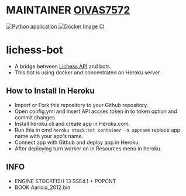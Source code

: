 # MAINTAINER [OIVAS7572](https://github.com/OIVAS7572)

[![Python application](https://github.com/TheYoBots/lichess-bot-1/actions/workflows/python-app.yml/badge.svg)](https://github.com/TheYoBots/lichess-bot-1/actions/workflows/python-app.yml)
[![Docker Image CI](https://github.com/TheYoBots/lichess-bot-1/actions/workflows/docker-image.yml/badge.svg)](https://github.com/TheYoBots/lichess-bot-1/actions/workflows/docker-image.yml)


# lichess-bot

- A bridge between [Lichess API](https://lichess.org/api#tag/Chess-Bot) and bots.
- This bot is using docker and concentrated on Heroku server.

## How to Install In Heroku

- Import or Fork this repository to your Github repository.
- Open config.yml and insert API accses token in to token option and commit changes
- Install heroku cli and create app in Heroku.com.
- Run this in cmd `heroku stack:set container -a appname` replace app name with your app's name.
- Connect app with Github and deploy app in Heroku.
- After deploying turn worker on in Resources menu in heroku. 

## INFO

- ENGINE STOCKFISH 13 SSE4.1 + POPCNT
- BOOK Aaricia_2012.bin
